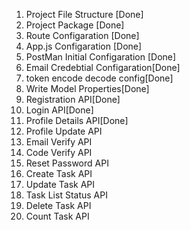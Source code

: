 1. Project File Structure [Done]
2. Project Package [Done]
3. Route Configaration [Done]
4. App.js Configaration [Done]
5. PostMan Initial Configaration [Done]
6. Email Credebtial Configaration[Done]
7. token encode decode config[Done]
8. Write Model Properties[Done]
9. Registration API[Done]
10. Login API[Done]
11. Profile Details API[Done]
12. Profile Update API
13. Email Verify API
14. Code Verify API
15. Reset Password API
16. Create Task API
17. Update Task API
18. Task List Status API
19. Delete Task API
20. Count Task API
